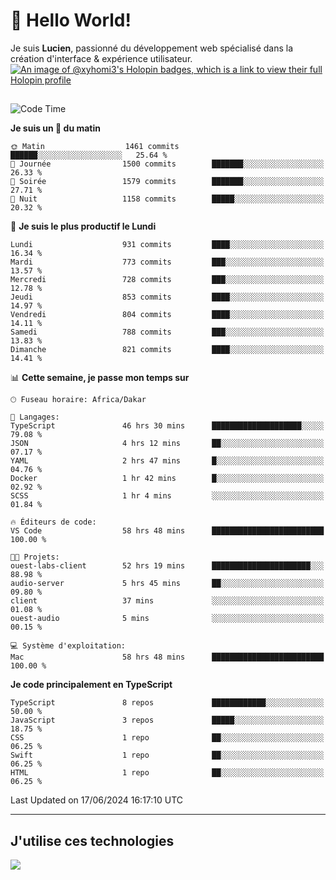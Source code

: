 # 👋 Hello World!

Je suis **Lucien**, passionné du développement web spécialisé dans la création d'interface & expérience utilisateur.
[![An image of @xyhomi3's Holopin badges, which is a link to view their full Holopin profile](https://holopin.me/xyhomi3)](https://holopin.io/@xyhomi3)

##

<!--START_SECTION:waka-->
![Code Time](http://img.shields.io/badge/Code%20Time-1%2C373%20hrs%201%20min-blue)

**Je suis un 🐤 du matin** 

```text
🌞 Matin                  1461 commits        ██████░░░░░░░░░░░░░░░░░░░   25.64 % 
🌆 Journée                1500 commits        ███████░░░░░░░░░░░░░░░░░░   26.33 % 
🌃 Soirée                 1579 commits        ███████░░░░░░░░░░░░░░░░░░   27.71 % 
🌙 Nuit                   1158 commits        █████░░░░░░░░░░░░░░░░░░░░   20.32 % 
```
📅 **Je suis le plus productif le Lundi** 

```text
Lundi                    931 commits         ████░░░░░░░░░░░░░░░░░░░░░   16.34 % 
Mardi                    773 commits         ███░░░░░░░░░░░░░░░░░░░░░░   13.57 % 
Mercredi                 728 commits         ███░░░░░░░░░░░░░░░░░░░░░░   12.78 % 
Jeudi                    853 commits         ████░░░░░░░░░░░░░░░░░░░░░   14.97 % 
Vendredi                 804 commits         ████░░░░░░░░░░░░░░░░░░░░░   14.11 % 
Samedi                   788 commits         ███░░░░░░░░░░░░░░░░░░░░░░   13.83 % 
Dimanche                 821 commits         ████░░░░░░░░░░░░░░░░░░░░░   14.41 % 
```


📊 **Cette semaine, je passe mon temps sur** 

```text
🕑︎ Fuseau horaire: Africa/Dakar

💬 Langages: 
TypeScript               46 hrs 30 mins      ████████████████████░░░░░   79.08 % 
JSON                     4 hrs 12 mins       ██░░░░░░░░░░░░░░░░░░░░░░░   07.17 % 
YAML                     2 hrs 47 mins       █░░░░░░░░░░░░░░░░░░░░░░░░   04.76 % 
Docker                   1 hr 42 mins        █░░░░░░░░░░░░░░░░░░░░░░░░   02.92 % 
SCSS                     1 hr 4 mins         ░░░░░░░░░░░░░░░░░░░░░░░░░   01.84 % 

🔥 Éditeurs de code: 
VS Code                  58 hrs 48 mins      █████████████████████████   100.00 % 

🐱‍💻 Projets: 
ouest-labs-client        52 hrs 19 mins      ██████████████████████░░░   88.98 % 
audio-server             5 hrs 45 mins       ██░░░░░░░░░░░░░░░░░░░░░░░   09.80 % 
client                   37 mins             ░░░░░░░░░░░░░░░░░░░░░░░░░   01.08 % 
ouest-audio              5 mins              ░░░░░░░░░░░░░░░░░░░░░░░░░   00.15 % 

💻 Système d'exploitation: 
Mac                      58 hrs 48 mins      █████████████████████████   100.00 % 
```

**Je code principalement en TypeScript** 

```text
TypeScript               8 repos             ████████████░░░░░░░░░░░░░   50.00 % 
JavaScript               3 repos             █████░░░░░░░░░░░░░░░░░░░░   18.75 % 
CSS                      1 repo              ██░░░░░░░░░░░░░░░░░░░░░░░   06.25 % 
Swift                    1 repo              ██░░░░░░░░░░░░░░░░░░░░░░░   06.25 % 
HTML                     1 repo              ██░░░░░░░░░░░░░░░░░░░░░░░   06.25 % 
```




 Last Updated on 17/06/2024 16:17:10 UTC
<!--END_SECTION:waka-->
---

## J'utilise ces technologies

<p align="left">
  <a href="https://skillicons.dev">
    <img src="https://skillicons.dev/icons?i=ts,js,md,scss,tailwind,react,docker,express,astro,vite,nextjs,vercel,figma,ableton" />
  </a>
</p>

